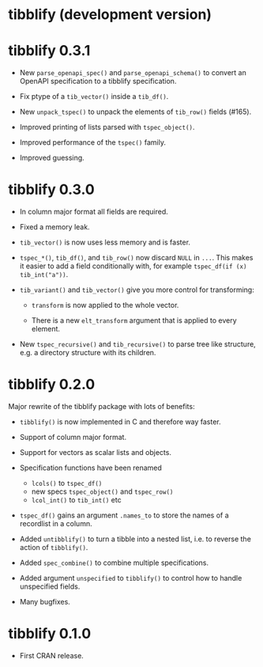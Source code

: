 # tibblify (development version)

# tibblify 0.3.1

* New `parse_openapi_spec()` and `parse_openapi_schema()` to convert an
  OpenAPI specification to a tibblify specification.

* Fix ptype of a `tib_vector()` inside a `tib_df()`.

* New `unpack_tspec()` to unpack the elements of `tib_row()` fields (#165).

* Improved printing of lists parsed with `tspec_object()`.

* Improved performance of the `tspec()` family.

* Improved guessing.

# tibblify 0.3.0

* In column major format all fields are required.

* Fixed a memory leak.

* `tib_vector()` is now uses less memory and is faster.

* `tspec_*()`, `tib_df()`, and `tib_row()` now discard `NULL` in `...`. This
  makes it easier to add a field conditionally with, for example
  `tspec_df(if (x) tib_int("a"))`.

* `tib_variant()` and `tib_vector()` give you more control for transforming:

  * `transform` is now applied to the whole vector.
  
  * There is a new `elt_transform` argument that is applied to every element.

* New `tspec_recursive()` and `tib_recursive()` to parse tree like structure,
  e.g. a directory structure with its children.

# tibblify 0.2.0

Major rewrite of the tibblify package with lots of benefits:

* `tibblify()` is now implemented in C and therefore way faster.

* Support of column major format.

* Support for vectors as scalar lists and objects.

* Specification functions have been renamed
  * `lcols()` to `tspec_df()`
  * new specs `tspec_object()` and `tspec_row()`
  * `lcol_int()` to `tib_int()` etc

* `tspec_df()` gains an argument `.names_to` to store the names of a recordlist
  in a column.

* Added `untibblify()` to turn a tibble into a nested list, i.e. to reverse the action of `tibblify()`.

* Added `spec_combine()` to combine multiple specifications.

* Added argument `unspecified` to `tibblify()` to control how to handle unspecified
  fields.

* Many bugfixes.  

# tibblify 0.1.0

* First CRAN release.

